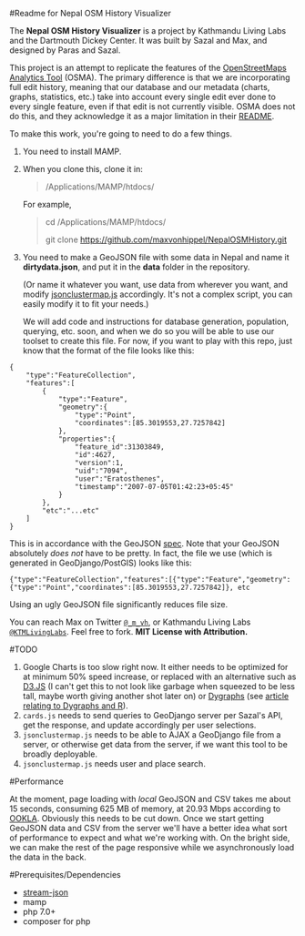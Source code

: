 #Readme for Nepal OSM History Visualizer

The **Nepal OSM History Visualizer** is a project by Kathmandu Living Labs and the Dartmouth Dickey Center.  It was built by Sazal and Max, and designed by Paras and Sazal.

This project is an attempt to replicate the features of the [OpenStreetMaps Analytics Tool](http://osm-analytics.org) (OSMA).  The primary difference is that we are incorporating full edit history, meaning that our database and our metadata (charts, graphs, statistics, etc.) take into account every single edit ever done to every single feature, even if that edit is not currently visible.  OSMA does not do this, and they acknowledge it as a major limitation in their [README](https://github.com/hotosm/osm-analytics).

To make this work, you're going to need to do a few things.

1.  You need to install MAMP.
2.  When you clone this, clone it in:

	> /Applications/MAMP/htdocs/

	For example,

	> cd /Applications/MAMP/htdocs/
	> 
	> git clone https://github.com/maxvonhippel/NepalOSMHistory.git

3.  You need to make a GeoJSON file with some data in Nepal and name it **dirtydata.json**, and put it in the **data** folder in the repository.  

	(Or name it whatever you want, use data from wherever you want, and modify [jsonclustermap.js](https://github.com/maxvonhippel/NepalOSMHistory/blob/master/js/jsonclustermap.js) accordingly.  It's not a complex script, you can easily modify it to fit your needs.)  

	We will add code and instructions for database generation, population, querying, etc. soon, and when we do so you will be able to use our toolset to create this file.  For now, if you want to play with this repo, just know that the format of the file looks like this:

```GEOJSON
{
	"type":"FeatureCollection",
	"features":[
		{
			"type":"Feature",
			"geometry":{
				"type":"Point",
				"coordinates":[85.3019553,27.7257842]
			},
			"properties":{
				"feature_id":31303849,
				"id":4627,
				"version":1,
				"uid":"7094",
				"user":"Eratosthenes",
				"timestamp":"2007-07-05T01:42:23+05:45"
			}
		},
		"etc":"...etc"
	]
}

```
This is in accordance with the GeoJSON [spec](http://geojson.org/geojson-spec.html).  Note that your GeoJSON absolutely *does not* have to be pretty.  In fact, the file we use (which is generated in GeoDjango/PostGIS) looks like this:

```GEOJSON
{"type":"FeatureCollection","features":[{"type":"Feature","geometry":{"type":"Point","coordinates":[85.3019553,27.7257842]}, etc

```
Using an ugly GeoJSON file significantly reduces file size.

You can reach Max on Twitter [`@_m_vh`](https://twitter.com/_m_vh), or Kathmandu Living Labs [`@KTMLivingLabs`](https://twitter.com/KTMLivingLabs).  Feel free to fork.  **MIT License with Attribution.**

#TODO

1. Google Charts is too slow right now.  It either needs to be optimized for at minimum 50% speed increase, or replaced with an alternative such as [D3.JS](http://bl.ocks.org/mbostock/34f08d5e11952a80609169b7917d4172) (I can't get this to not look like garbage when squeezed to be less tall, maybe worth giving another shot later on) or [Dygraphs](http://dygraphs.com/tests/range-selector.html) (see [article relating to Dygraphs and R](https://rstudio.github.io/dygraphs/gallery-range-selector.html)).
2. `cards.js` needs to send queries to GeoDjango server per Sazal's API, get the response, and update accordingly per user selections.
3. `jsonclustermap.js` needs to be able to AJAX a GeoDjango file from a server, or otherwise get data from the server, if we want this tool to be broadly deployable.
4. `jsonclustermap.js` needs user and place search.

#Performance

At the moment, page loading with *local* GeoJSON and CSV takes me about 15 seconds, consuming 625 MB of memory, at 20.93 Mbps according to [OOKLA](http://beta.speedtest.net).  Obviously this needs to be cut down.  Once we start getting GeoJSON data and CSV from the server we'll have a better idea what sort of performance to expect and what we're working with.  On the bright side, we can make the rest of the page responsive while we asynchronously load the data in the back.

#Prerequisites/Dependencies

* [stream-json](https://github.com/clue/php-json-stream#install)
* mamp	
* php 7.0+
* composer for php